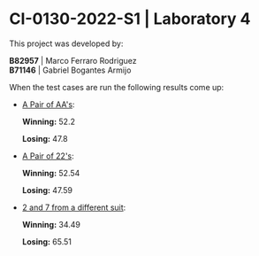 # CI-0130-2022-S1 | Laboratory 4

This project was developed by:

**B82957** | Marco Ferraro Rodriguez <br>
**B71146** | Gabriel Bogantes Armijo

<p>When the test cases are run the following results come up:</p>

- <u>A Pair of AA's</u>: 
    <p><b>Winning:</b> 52.2</p>
    <p><b>Losing:</b> 47.8</p>
- <u>A Pair of 22's</u>: 
    <p><b>Winning:</b> 52.54</p>
    <p><b>Losing:</b> 47.59</p>
- <u>2 and 7 from a different suit</u>:
    <p><b>Winning:</b> 34.49</p>    
    <p><b>Losing:</b> 65.51</p>
